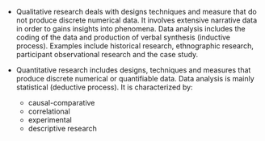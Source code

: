 * Qualitative research deals with designs techniques and measure that do not produce discrete numerical data. It involves extensive narrative data in order to gains insights into phenomena. Data analysis includes the coding of the data and production of verbal synthesis (inductive process). Examples include historical research, ethnographic research, participant observational research and the case study.

* Quantitative research includes designs, techniques and measures that produce discrete numerical or quantifiable data. Data analysis is mainly statistical (deductive process). It is characterized by:
	* causal-comparative
	* correlational
	* experimental
	* descriptive research